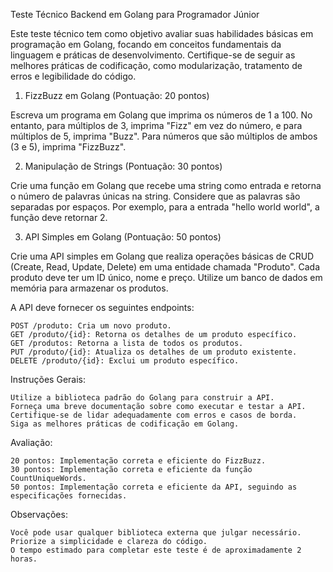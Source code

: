Teste Técnico Backend em Golang para Programador Júnior

Este teste técnico tem como objetivo avaliar suas habilidades básicas em programação em Golang, focando em conceitos fundamentais da linguagem e práticas de desenvolvimento. Certifique-se de seguir as melhores práticas de codificação, como modularização, tratamento de erros e legibilidade do código.

1. FizzBuzz em Golang (Pontuação: 20 pontos)

Escreva um programa em Golang que imprima os números de 1 a 100. No entanto, para múltiplos de 3, imprima "Fizz" em vez do número, e para múltiplos de 5, imprima "Buzz". Para números que são múltiplos de ambos (3 e 5), imprima "FizzBuzz".

2. Manipulação de Strings (Pontuação: 30 pontos)

Crie uma função em Golang que recebe uma string como entrada e retorna o número de palavras únicas na string. Considere que as palavras são separadas por espaços. Por exemplo, para a entrada "hello world world", a função deve retornar 2.

3. API Simples em Golang (Pontuação: 50 pontos)

Crie uma API simples em Golang que realiza operações básicas de CRUD (Create, Read, Update, Delete) em uma entidade chamada "Produto". Cada produto deve ter um ID único, nome e preço. Utilize um banco de dados em memória para armazenar os produtos.

A API deve fornecer os seguintes endpoints:

    POST /produto: Cria um novo produto.
    GET /produto/{id}: Retorna os detalhes de um produto específico.
    GET /produtos: Retorna a lista de todos os produtos.
    PUT /produto/{id}: Atualiza os detalhes de um produto existente.
    DELETE /produto/{id}: Exclui um produto específico.

Instruções Gerais:

    Utilize a biblioteca padrão do Golang para construir a API.
    Forneça uma breve documentação sobre como executar e testar a API.
    Certifique-se de lidar adequadamente com erros e casos de borda.
    Siga as melhores práticas de codificação em Golang.

Avaliação:

    20 pontos: Implementação correta e eficiente do FizzBuzz.
    30 pontos: Implementação correta e eficiente da função CountUniqueWords.
    50 pontos: Implementação correta e eficiente da API, seguindo as especificações fornecidas.

Observações:

    Você pode usar qualquer biblioteca externa que julgar necessário.
    Priorize a simplicidade e clareza do código.
    O tempo estimado para completar este teste é de aproximadamente 2 horas.

